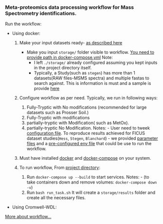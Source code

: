 ### Meta-proteomics data processing workflow for Mass Spectrometry identifications.

Run the workflow:
- Using docker:
    1. Make your input datasets ready- [as described here](src/prepare_input/prepare_input.md) 
       - Make you input `storage/` folder visible to workflow. [You need to provide path in docker-compose.yml](docker-compose.yml)
         Note: 
           - I left `./storage/` already configured assuming you kept inputs in the project directory itself.
           - Typically, a Study(such as `stegen`) has more than 1 datasets(RAW files-MSMS spectra) and multiple fastas to search against.
             This is information is must and a sample is provide [here](storage/mappings/EMSL48473_JGI1781_Stegen_DatasetToMetagenomeMapping_2021-01-25.xlsx)
             
    2. Configure workflow as per need. Typically, we run in following ways:
        1. Fully-Tryptic with No modifications (recommended for large datasets such as Prosser Soil.)
        2. Fully-Tryptic with modifications    
        3. partially-tryptic with Modification( such as MetOx).
        4. partially-tryptic No Modification.
         Notes: - User need to tweek [configuration file](conf.env). To reproduce results achieved for FICUS dataset studies(`Hess`, `Stegen`, `Blanchard`)
                - we provided [parameter files](storage/parameters) and a [pre-configured env file](conf.env) that could be use to run the workflow.
    3. Must have installed [docker](https://docs.docker.com/get-docker/) and [docker-compose](https://docs.docker.com/compose/install/) on your system.
       
    4. To run workflow, From [project directory](./):
        1. Run 
           `docker-compose up --build` to start services.
           Notes: - (to take containers down and remove volumes: `docker-compose down -v`)
        2. Run 
           `bash run_task.sh` 
           It will create a `storage/results` folder and create all the necessary files.

- Using Cromwell-WDL:


[More about workflow...](docs/index.rst)